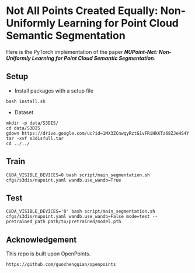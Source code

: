 # Not All Points Created Equally: Non-Uniformly Learning for Point Cloud Semantic Segmentation

Here is the PyTorch implementation of the paper **_NUPoint-Net: Non-Uniformly Learning for Point Cloud Semantic Segmentation_**.

## Setup
- Install packages with a setup file
```
bash install.sh
```
- Dataset
```
mkdir -p data/S3DIS/
cd data/S3DIS
gdown https://drive.google.com/uc?id=1MX3ZCnwqyRztG1vFRiHkKTz68ZJeHS4Y
tar -xvf s3disfull.tar
cd ../../
```

## Train
```
CUDA_VISIBLE_DEVICES=0 bash script/main_segmentation.sh cfgs/s3dis/nupoint.yaml wandb.use_wandb=True
```
## Test
```
CUDA_VISIBLE_DEVICES='0' bash script/main_segmentation.sh cfgs/s3dis/nupoint.yaml wandb.use_wandb=False mode=test --pretrained_path path/to/pretrained/model.pth
```


## Acknowledgement
This repo is built upon OpenPoints.
```
https://github.com/guochengqian/openpoints
```
